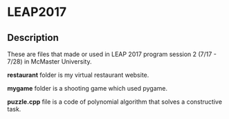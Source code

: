 # LEAP2017

## Description

These are files that made or used in LEAP 2017 program session 2 (7/17 - 7/28) in McMaster University.


**restaurant** folder is my virtual restaurant website.

**mygame** folder is a shooting game which used pygame.

**puzzle.cpp** file is a code of polynomial algorithm that solves a constructive task.